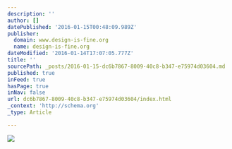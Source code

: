 ```yaml
---
description: ''
author: []
datePublished: '2016-01-15T00:48:09.989Z'
publisher:
  domain: www.design-is-fine.org
  name: design-is-fine.org
dateModified: '2016-01-14T17:07:05.777Z'
title: ''
sourcePath: _posts/2016-01-15-dc6b7867-8009-40c8-b347-e75974d03604.md
published: true
inFeed: true
hasPage: true
inNav: false
url: dc6b7867-8009-40c8-b347-e75974d03604/index.html
_context: 'http://schema.org'
_type: Article

---
```

![](http://56.media.tumblr.com/1d6ed6425910ed4430e2883f719e4306/tumblr_nxsvolCORa1rpgpe2o2_r1_1280.jpg)